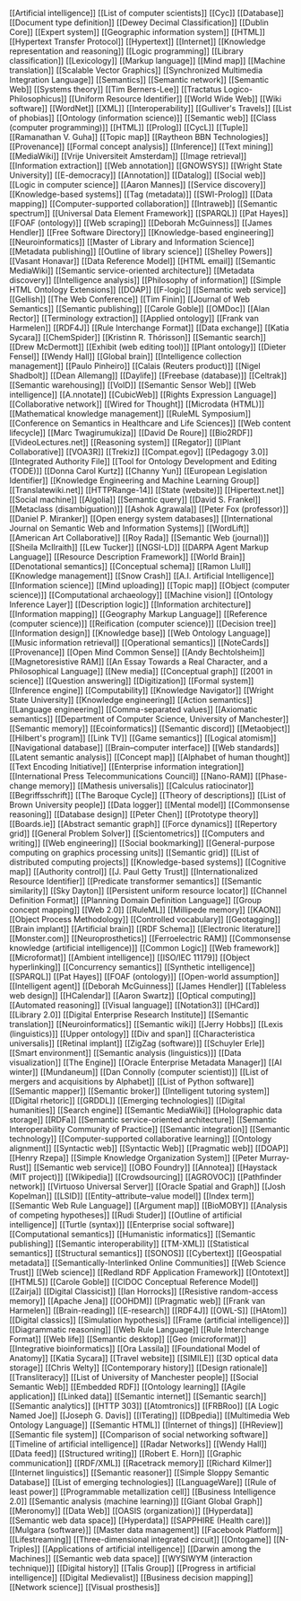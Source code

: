 [[Artificial intelligence]]
[[List of computer scientists]]
[[Cyc]]
[[Database]]
[[Document type definition]]
[[Dewey Decimal Classification]]
[[Dublin Core]]
[[Expert system]]
[[Geographic information system]]
[[HTML]]
[[Hypertext Transfer Protocol]]
[[Hypertext]]
[[Internet]]
[[Knowledge representation and reasoning]]
[[Logic programming]]
[[Library classification]]
[[Lexicology]]
[[Markup language]]
[[Mind map]]
[[Machine translation]]
[[Scalable Vector Graphics]]
[[Synchronized Multimedia Integration Language]]
[[Semantics]]
[[Semantic network]]
[[Semantic Web]]
[[Systems theory]]
[[Tim Berners-Lee]]
[[Tractatus Logico-Philosophicus]]
[[Uniform Resource Identifier]]
[[World Wide Web]]
[[Wiki software]]
[[WordNet]]
[[XML]]
[[Interoperability]]
[[Gulliver's Travels]]
[[List of phobias]]
[[Ontology (information science)]]
[[Semantic web]]
[[Class (computer programming)]]
[[HTML]]
[[Prolog]]
[[CycL]]
[[Tuple]]
[[Ramanathan V. Guha]]
[[Topic map]]
[[Raytheon BBN Technologies]]
[[Provenance]]
[[Formal concept analysis]]
[[Inference]]
[[Text mining]]
[[MediaWiki]]
[[Vrije Universiteit Amsterdam]]
[[Image retrieval]]
[[Information extraction]]
[[Web annotation]]
[[GNOWSYS]]
[[Wright State University]]
[[E-democracy]]
[[Annotation]]
[[Datalog]]
[[Social web]]
[[Logic in computer science]]
[[Aaron Mannes]]
[[Service discovery]]
[[Knowledge-based systems]]
[[Tag (metadata)]]
[[SWI-Prolog]]
[[Data mapping]]
[[Computer-supported collaboration]]
[[Intraweb]]
[[Semantic spectrum]]
[[Universal Data Element Framework]]
[[SPARQL]]
[[Pat Hayes]]
[[FOAF (ontology)]]
[[Web scraping]]
[[Deborah McGuinness]]
[[James Hendler]]
[[Free Software Directory]]
[[Knowledge-based engineering]]
[[Neuroinformatics]]
[[Master of Library and Information Science]]
[[Metadata publishing]]
[[Outline of library science]]
[[Shelley Powers]]
[[Vasant Honavar]]
[[Data Reference Model]]
[[HTML email]]
[[Semantic MediaWiki]]
[[Semantic service-oriented architecture]]
[[Metadata discovery]]
[[Intelligence analysis]]
[[Philosophy of information]]
[[Simple HTML Ontology Extensions]]
[[DOAP]]
[[F-logic]]
[[Semantic web service]]
[[Gellish]]
[[The Web Conference]]
[[Tim Finin]]
[[Journal of Web Semantics]]
[[Semantic publishing]]
[[Carole Goble]]
[[OMDoc]]
[[Alan Rector]]
[[Terminology extraction]]
[[Applied ontology]]
[[Frank van Harmelen]]
[[RDF4J]]
[[Rule Interchange Format]]
[[Data exchange]]
[[Katia Sycara]]
[[ChemSpider]]
[[Kristinn R. Thórisson]]
[[Semantic search]]
[[Drew McDermott]]
[[Exhibit (web editing tool)]]
[[Plant ontology]]
[[Dieter Fensel]]
[[Wendy Hall]]
[[Global brain]]
[[Intelligence collection management]]
[[Paulo Pinheiro]]
[[Calais (Reuters product)]]
[[Nigel Shadbolt]]
[[Dean Allemang]]
[[Daylife]]
[[Freebase (database)]]
[[Celtrak]]
[[Semantic warehousing]]
[[VoID]]
[[Semantic Sensor Web]]
[[Web intelligence]]
[[A.nnotate]]
[[CubicWeb]]
[[Rights Expression Language]]
[[Collaborative network]]
[[Wired for Thought]]
[[Microdata (HTML)]]
[[Mathematical knowledge management]]
[[RuleML Symposium]]
[[Conference on Semantics in Healthcare and Life Sciences]]
[[Web content lifecycle]]
[[Marc Twagirumukiza]]
[[David De Roure]]
[[Bio2RDF]]
[[VideoLectures.net]]
[[Reasoning system]]
[[Regator]]
[[IPlant Collaborative]]
[[VOA3R]]
[[Trekiz]]
[[Compat.egov]]
[[Pedagogy 3.0]]
[[Integrated Authority File]]
[[Tool for Ontology Development and Editing (TODE)]]
[[Donna Carol Kurtz]]
[[Channy Yun]]
[[European Legislation Identifier]]
[[Knowledge Engineering and Machine Learning Group]]
[[Translatewiki.net]]
[[HTTPRange-14]]
[[State (website)]]
[[Hipertext.net]]
[[Social machine]]
[[Algolia]]
[[Semantic query]]
[[David S. Frankel]]
[[Metaclass (disambiguation)]]
[[Ashok Agrawala]]
[[Peter Fox (professor)]]
[[Daniel P. Miranker]]
[[Open energy system databases]]
[[International Journal on Semantic Web and Information Systems]]
[[WordLift]]
[[American Art Collaborative]]
[[Roy Rada]]
[[Semantic Web (journal)]]
[[Sheila McIlraith]]
[[Lew Tucker]]
[[NGSI-LD]]
[[DARPA Agent Markup Language]]
[[Resource Description Framework]]
[[World Brain]]
[[Denotational semantics]]
[[Conceptual schema]]
[[Ramon Llull]]
[[Knowledge management]]
[[Snow Crash]]
[[A.I. Artificial Intelligence]]
[[Information science]]
[[Mind uploading]]
[[Topic map]]
[[Object (computer science)]]
[[Computational archaeology]]
[[Machine vision]]
[[Ontology Inference Layer]]
[[Description logic]]
[[Information architecture]]
[[Information mapping]]
[[Geography Markup Language]]
[[Reference (computer science)]]
[[Reification (computer science)]]
[[Decision tree]]
[[Information design]]
[[Knowledge base]]
[[Web Ontology Language]]
[[Music information retrieval]]
[[Operational semantics]]
[[NoteCards]]
[[Provenance]]
[[Open Mind Common Sense]]
[[Andy Bechtolsheim]]
[[Magnetoresistive RAM]]
[[An Essay Towards a Real Character, and a Philosophical Language]]
[[New media]]
[[Conceptual graph]]
[[2001 in science]]
[[Question answering]]
[[Digitization]]
[[Formal system]]
[[Inference engine]]
[[Computability]]
[[Knowledge Navigator]]
[[Wright State University]]
[[Knowledge engineering]]
[[Action semantics]]
[[Language engineering]]
[[Comma-separated values]]
[[Axiomatic semantics]]
[[Department of Computer Science, University of Manchester]]
[[Semantic memory]]
[[Ecoinformatics]]
[[Semantic discord]]
[[Metaobject]]
[[Hilbert's program]]
[[Link TV]]
[[Game semantics]]
[[Logical atomism]]
[[Navigational database]]
[[Brain–computer interface]]
[[Web standards]]
[[Latent semantic analysis]]
[[Concept map]]
[[Alphabet of human thought]]
[[Text Encoding Initiative]]
[[Enterprise information integration]]
[[International Press Telecommunications Council]]
[[Nano-RAM]]
[[Phase-change memory]]
[[Mathesis universalis]]
[[Calculus ratiocinator]]
[[Begriffsschrift]]
[[The Baroque Cycle]]
[[Theory of descriptions]]
[[List of Brown University people]]
[[Data logger]]
[[Mental model]]
[[Commonsense reasoning]]
[[Database design]]
[[Peter Chen]]
[[Prototype theory]]
[[Boards.ie]]
[[Abstract semantic graph]]
[[Force dynamics]]
[[Repertory grid]]
[[General Problem Solver]]
[[Scientometrics]]
[[Computers and writing]]
[[Web engineering]]
[[Social bookmarking]]
[[General-purpose computing on graphics processing units]]
[[Semantic grid]]
[[List of distributed computing projects]]
[[Knowledge-based systems]]
[[Cognitive map]]
[[Authority control]]
[[J. Paul Getty Trust]]
[[Internationalized Resource Identifier]]
[[Predicate transformer semantics]]
[[Semantic similarity]]
[[Sky Dayton]]
[[Persistent uniform resource locator]]
[[Channel Definition Format]]
[[Planning Domain Definition Language]]
[[Group concept mapping]]
[[Web 2.0]]
[[RuleML]]
[[Millipede memory]]
[[KAON]]
[[Object Process Methodology]]
[[Controlled vocabulary]]
[[Geotagging]]
[[Brain implant]]
[[Artificial brain]]
[[RDF Schema]]
[[Electronic literature]]
[[Monster.com]]
[[Neuroprosthetics]]
[[Ferroelectric RAM]]
[[Commonsense knowledge (artificial intelligence)]]
[[Common Logic]]
[[Web framework]]
[[Microformat]]
[[Ambient intelligence]]
[[ISO/IEC 11179]]
[[Object hyperlinking]]
[[Concurrency semantics]]
[[Synthetic intelligence]]
[[SPARQL]]
[[Pat Hayes]]
[[FOAF (ontology)]]
[[Open-world assumption]]
[[Intelligent agent]]
[[Deborah McGuinness]]
[[James Hendler]]
[[Tableless web design]]
[[HCalendar]]
[[Aaron Swartz]]
[[Optical computing]]
[[Automated reasoning]]
[[Visual language]]
[[Notation3]]
[[HCard]]
[[Library 2.0]]
[[Digital Enterprise Research Institute]]
[[Semantic translation]]
[[Neuroinformatics]]
[[Semantic wiki]]
[[Jerry Hobbs]]
[[Lexis (linguistics)]]
[[Upper ontology]]
[[Div and span]]
[[Characteristica universalis]]
[[Retinal implant]]
[[ZigZag (software)]]
[[Schuyler Erle]]
[[Smart environment]]
[[Semantic analysis (linguistics)]]
[[Data visualization]]
[[The Engine]]
[[Oracle Enterprise Metadata Manager]]
[[AI winter]]
[[Mundaneum]]
[[Dan Connolly (computer scientist)]]
[[List of mergers and acquisitions by Alphabet]]
[[List of Python software]]
[[Semantic mapper]]
[[Semantic broker]]
[[Intelligent tutoring system]]
[[Digital rhetoric]]
[[GRDDL]]
[[Emerging technologies]]
[[Digital humanities]]
[[Search engine]]
[[Semantic MediaWiki]]
[[Holographic data storage]]
[[RDFa]]
[[Semantic service-oriented architecture]]
[[Semantic Interoperability Community of Practice]]
[[Semantic integration]]
[[Semantic technology]]
[[Computer-supported collaborative learning]]
[[Ontology alignment]]
[[Syntactic web]]
[[Syntactic Web]]
[[Pragmatic web]]
[[DOAP]]
[[Henry Rzepa]]
[[Simple Knowledge Organization System]]
[[Peter Murray-Rust]]
[[Semantic web service]]
[[OBO Foundry]]
[[Annotea]]
[[Haystack (MIT project)]]
[[Wikipedia]]
[[Crowdsourcing]]
[[AGROVOC]]
[[Pathfinder network]]
[[Virtuoso Universal Server]]
[[Oracle Spatial and Graph]]
[[Josh Kopelman]]
[[LSID]]
[[Entity–attribute–value model]]
[[Index term]]
[[Semantic Web Rule Language]]
[[Argument map]]
[[BioMOBY]]
[[Analysis of competing hypotheses]]
[[Rudi Studer]]
[[Outline of artificial intelligence]]
[[Turtle (syntax)]]
[[Enterprise social software]]
[[Computational semantics]]
[[Humanistic informatics]]
[[Semantic publishing]]
[[Semantic interoperability]]
[[TM-XML]]
[[Statistical semantics]]
[[Structural semantics]]
[[SONOS]]
[[Cybertext]]
[[Geospatial metadata]]
[[Semantically-Interlinked Online Communities]]
[[Web Science Trust]]
[[Web science]]
[[Redland RDF Application Framework]]
[[Ontotext]]
[[HTML5]]
[[Carole Goble]]
[[CIDOC Conceptual Reference Model]]
[[Zairja]]
[[Digital Classicist]]
[[Ian Horrocks]]
[[Resistive random-access memory]]
[[Apache Jena]]
[[OOHDM]]
[[Pragmatic web]]
[[Frank van Harmelen]]
[[Brain-reading]]
[[E-research]]
[[RDF4J]]
[[OWL-S]]
[[HAtom]]
[[Digital classics]]
[[Simulation hypothesis]]
[[Frame (artificial intelligence)]]
[[Diagrammatic reasoning]]
[[Web Rule Language]]
[[Rule Interchange Format]]
[[Web life]]
[[Semantic desktop]]
[[Geo (microformat)]]
[[Integrative bioinformatics]]
[[Ora Lassila]]
[[Foundational Model of Anatomy]]
[[Katia Sycara]]
[[Travel website]]
[[SIMILE]]
[[3D optical data storage]]
[[Chris Welty]]
[[Contemporary history]]
[[Design rationale]]
[[Transliteracy]]
[[List of University of Manchester people]]
[[Social Semantic Web]]
[[Embedded RDF]]
[[Ontology learning]]
[[Agile application]]
[[Linked data]]
[[Semantic internet]]
[[Semantic search]]
[[Semantic analytics]]
[[HTTP 303]]
[[Atomtronics]]
[[FRBRoo]]
[[A Logic Named Joe]]
[[Joseph G. Davis]]
[[ITerating]]
[[DBpedia]]
[[Multimedia Web Ontology Language]]
[[Semantic HTML]]
[[Internet of things]]
[[HReview]]
[[Semantic file system]]
[[Comparison of social networking software]]
[[Timeline of artificial intelligence]]
[[Radar Networks]]
[[Wendy Hall]]
[[Data feed]]
[[Structured writing]]
[[Robert E. Horn]]
[[Graphic communication]]
[[RDF/XML]]
[[Racetrack memory]]
[[Richard Kilmer]]
[[Internet linguistics]]
[[Semantic reasoner]]
[[Simple Sloppy Semantic Database]]
[[List of emerging technologies]]
[[LanguageWare]]
[[Rule of least power]]
[[Programmable metallization cell]]
[[Business Intelligence 2.0]]
[[Semantic analysis (machine learning)]]
[[Giant Global Graph]]
[[Meronomy]]
[[Data Web]]
[[OASIS (organization)]]
[[Hyperdata]]
[[Semantic web data space]]
[[Hyperdata]]
[[SAPPHIRE (Health care)]]
[[Mulgara (software)]]
[[Master data management]]
[[Facebook Platform]]
[[Lifestreaming]]
[[Three-dimensional integrated circuit]]
[[Ontogame]]
[[N-Triples]]
[[Applications of artificial intelligence]]
[[Darwin among the Machines]]
[[Semantic web data space]]
[[WYSIWYM (interaction technique)]]
[[Digital history]]
[[Talis Group]]
[[Progress in artificial intelligence]]
[[Digital Medievalist]]
[[Business decision mapping]]
[[Network science]]
[[Visual prosthesis]]
